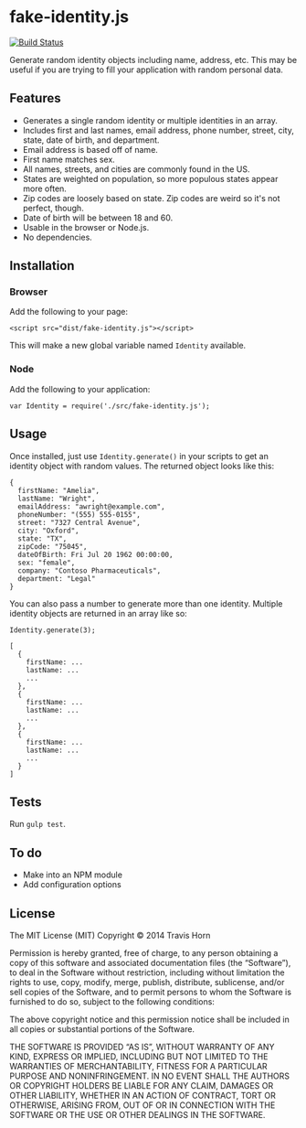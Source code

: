 # fake-identity.js

[![Build Status](https://travis-ci.org/travishorn/identity.svg?branch=master)](https://travis-ci.org/travishorn/identity)

Generate random identity objects including name, address, etc. This may be useful if you are trying to fill your application with random personal data.

## Features

- Generates a single random identity or multiple identities in an array.
- Includes first and last names, email address, phone number, street, city, state, date of birth, and department.
- Email address is based off of name.
- First name matches sex.
- All names, streets, and cities are commonly found in the US.
- States are weighted on population, so more populous states appear more often.
- Zip codes are loosely based on state. Zip codes are weird so it's not perfect, though.
- Date of birth will be between 18 and 60.
- Usable in the browser or Node.js.
- No dependencies.

## Installation

### Browser

Add the following to your page:

    <script src="dist/fake-identity.js"></script>
    
This will make a new global variable named `Identity` available.

### Node

Add the following to your application:

    var Identity = require('./src/fake-identity.js');

## Usage

Once installed, just use `Identity.generate()` in your scripts to get an identity object with random values. The returned object looks like this:

    {
      firstName: "Amelia",
      lastName: "Wright",
      emailAddress: "awright@example.com",
      phoneNumber: "(555) 555-0155",
      street: "7327 Central Avenue",
      city: "Oxford",
      state: "TX",
      zipCode: "75045",
      dateOfBirth: Fri Jul 20 1962 00:00:00,
      sex: "female",
      company: "Contoso Pharmaceuticals",
      department: "Legal"
    }
    
You can also pass a number to generate more than one identity. Multiple identity objects are returned in an array like so:

    Identity.generate(3);
    
    [
      {
        firstName: ...
        lastName: ...
        ...
      },
      {
        firstName: ...
        lastName: ...
        ...
      },
      {
        firstName: ...
        lastName: ...
        ...
      }
    ]

## Tests

Run `gulp test`.

## To do

- Make into an NPM module
- Add configuration options

## License

The MIT License (MIT)
Copyright © 2014 Travis Horn

Permission is hereby granted, free of charge, to any person obtaining a copy of this software and associated documentation files (the “Software”), to deal in the Software without restriction, including without limitation the rights to use, copy, modify, merge, publish, distribute, sublicense, and/or sell copies of the Software, and to permit persons to whom the Software is furnished to do so, subject to the following conditions:

The above copyright notice and this permission notice shall be included in all copies or substantial portions of the Software.

THE SOFTWARE IS PROVIDED “AS IS”, WITHOUT WARRANTY OF ANY KIND, EXPRESS OR IMPLIED, INCLUDING BUT NOT LIMITED TO THE WARRANTIES OF MERCHANTABILITY, FITNESS FOR A PARTICULAR PURPOSE AND NONINFRINGEMENT. IN NO EVENT SHALL THE AUTHORS OR COPYRIGHT HOLDERS BE LIABLE FOR ANY CLAIM, DAMAGES OR OTHER LIABILITY, WHETHER IN AN ACTION OF CONTRACT, TORT OR OTHERWISE, ARISING FROM, OUT OF OR IN CONNECTION WITH THE SOFTWARE OR THE USE OR OTHER DEALINGS IN THE SOFTWARE.
